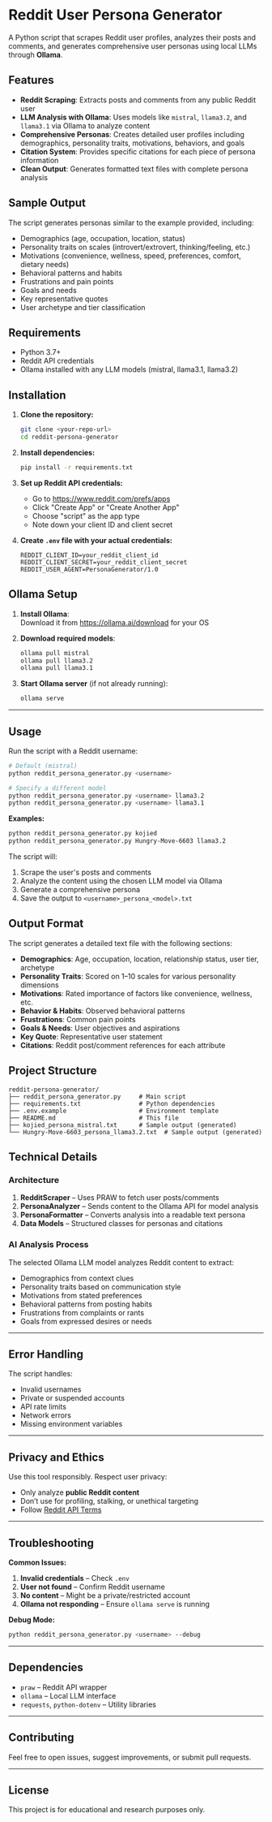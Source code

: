 
# Reddit User Persona Generator

A Python script that scrapes Reddit user profiles, analyzes their posts and comments, and generates comprehensive user personas using local LLMs through **Ollama**.

## Features

- **Reddit Scraping**: Extracts posts and comments from any public Reddit user  
- **LLM Analysis with Ollama**: Uses models like `mistral`, `llama3.2`, and `llama3.1` via Ollama to analyze content  
- **Comprehensive Personas**: Creates detailed user profiles including demographics, personality traits, motivations, behaviors, and goals  
- **Citation System**: Provides specific citations for each piece of persona information  
- **Clean Output**: Generates formatted text files with complete persona analysis  

## Sample Output

The script generates personas similar to the example provided, including:
- Demographics (age, occupation, location, status)
- Personality traits on scales (introvert/extrovert, thinking/feeling, etc.)
- Motivations (convenience, wellness, speed, preferences, comfort, dietary needs)
- Behavioral patterns and habits
- Frustrations and pain points
- Goals and needs
- Key representative quotes
- User archetype and tier classification

## Requirements

- Python 3.7+
- Reddit API credentials
- Ollama installed with any LLM models (mistral, llama3.1, llama3.2)

## Installation

1. **Clone the repository:**
   ```bash
   git clone <your-repo-url>
   cd reddit-persona-generator
   ```

2. **Install dependencies:**
   ```bash
   pip install -r requirements.txt
   ```

3. **Set up Reddit API credentials:**
   - Go to https://www.reddit.com/prefs/apps
   - Click "Create App" or "Create Another App"
   - Choose "script" as the app type
   - Note down your client ID and client secret

4. **Create `.env` file with your actual credentials:**
   ```
   REDDIT_CLIENT_ID=your_reddit_client_id
   REDDIT_CLIENT_SECRET=your_reddit_client_secret
   REDDIT_USER_AGENT=PersonaGenerator/1.0
   ```

## Ollama Setup

1. **Install Ollama**:  
   Download it from https://ollama.ai/download for your OS

2. **Download required models**:
   ```bash
   ollama pull mistral
   ollama pull llama3.2
   ollama pull llama3.1
   ```

3. **Start Ollama server** (if not already running):
   ```bash
   ollama serve
   ```

---

## Usage

Run the script with a Reddit username:

```bash
# Default (mistral)
python reddit_persona_generator.py <username>

# Specify a different model
python reddit_persona_generator.py <username> llama3.2
python reddit_persona_generator.py <username> llama3.1
```

**Examples:**
```bash
python reddit_persona_generator.py kojied
python reddit_persona_generator.py Hungry-Move-6603 llama3.2
```

The script will:
1. Scrape the user's posts and comments  
2. Analyze the content using the chosen LLM model via Ollama  
3. Generate a comprehensive persona  
4. Save the output to `<username>_persona_<model>.txt`

## Output Format

The script generates a detailed text file with the following sections:

- **Demographics**: Age, occupation, location, relationship status, user tier, archetype  
- **Personality Traits**: Scored on 1–10 scales for various personality dimensions  
- **Motivations**: Rated importance of factors like convenience, wellness, etc.  
- **Behavior & Habits**: Observed behavioral patterns  
- **Frustrations**: Common pain points  
- **Goals & Needs**: User objectives and aspirations  
- **Key Quote**: Representative user statement  
- **Citations**: Reddit post/comment references for each attribute  

## Project Structure

```
reddit-persona-generator/
├── reddit_persona_generator.py     # Main script
├── requirements.txt                # Python dependencies
├── .env.example                    # Environment template
├── README.md                       # This file
├── kojied_persona_mistral.txt      # Sample output (generated)
└── Hungry-Move-6603_persona_llama3.2.txt  # Sample output (generated)
```

## Technical Details

### Architecture

1. **RedditScraper** – Uses PRAW to fetch user posts/comments  
2. **PersonaAnalyzer** – Sends content to the Ollama API for model analysis  
3. **PersonaFormatter** – Converts analysis into a readable text persona  
4. **Data Models** – Structured classes for personas and citations  

### AI Analysis Process

The selected Ollama LLM model analyzes Reddit content to extract:
- Demographics from context clues  
- Personality traits based on communication style  
- Motivations from stated preferences  
- Behavioral patterns from posting habits  
- Frustrations from complaints or rants  
- Goals from expressed desires or needs  


---

## Error Handling

The script handles:
- Invalid usernames  
- Private or suspended accounts  
- API rate limits  
- Network errors  
- Missing environment variables  

---

## Privacy and Ethics

Use this tool responsibly. Respect user privacy:

- Only analyze **public Reddit content**  
- Don’t use for profiling, stalking, or unethical targeting  
- Follow [Reddit API Terms](https://www.reddit.com/wiki/api-terms)  

---

## Troubleshooting

**Common Issues:**

1. **Invalid credentials** – Check `.env`  
2. **User not found** – Confirm Reddit username  
3. **No content** – Might be a private/restricted account  
4. **Ollama not responding** – Ensure `ollama serve` is running  

**Debug Mode:**
```bash
python reddit_persona_generator.py <username> --debug
```

---

## Dependencies

- `praw` – Reddit API wrapper  
- `ollama` – Local LLM interface  
- `requests`, `python-dotenv` – Utility libraries

---

## Contributing

Feel free to open issues, suggest improvements, or submit pull requests.

---

## License

This project is for educational and research purposes only.

